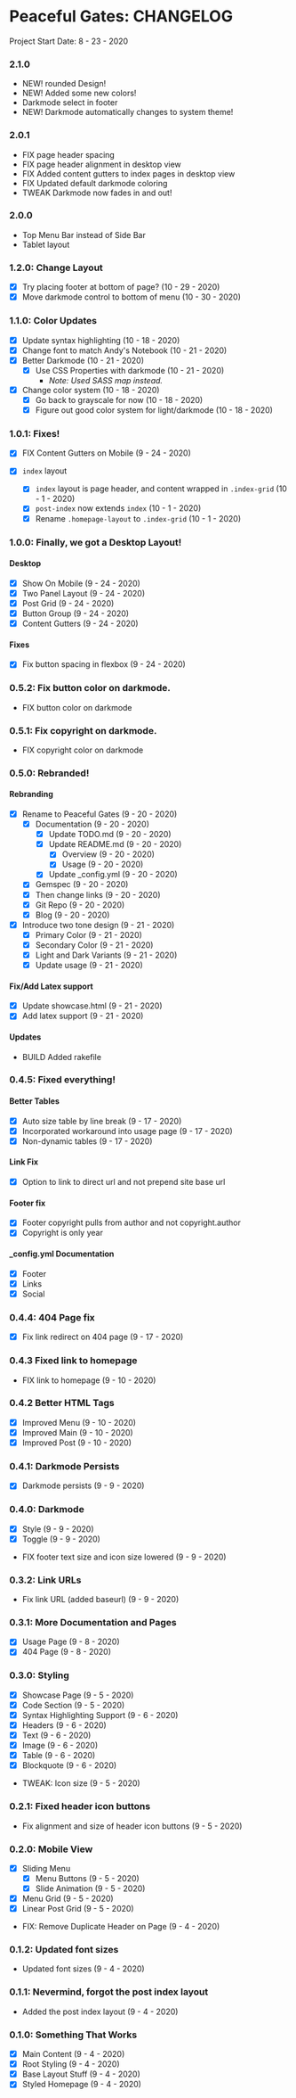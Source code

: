 Peaceful Gates: CHANGELOG
==============================================================================
Project Start Date: 8 - 23 - 2020

### 2.1.0

- NEW! rounded Design!
- NEW! Added some new colors!
- Darkmode select in footer
- NEW! Darkmode automatically changes to system theme!

### 2.0.1

- FIX page header spacing
- FIX page header alignment in desktop view
- FIX Added content gutters to index pages in desktop view
- FIX Updated default darkmode coloring
- TWEAK Darkmode now fades in and out!

### 2.0.0

- Top Menu Bar instead of Side Bar
- Tablet layout

### 1.2.0: Change Layout

- [x] Try placing footer at bottom of page? (10 - 29 - 2020)
- [x] Move darkmode control to bottom of menu (10 - 30 - 2020)

### 1.1.0: Color Updates

- [x] Update syntax highlighting (10 - 18 - 2020)
- [x] Change font to match Andy's Notebook (10 - 21 - 2020)
- [x] Better Darkmode (10 - 21 - 2020)
    - [x] Use CSS Properties with darkmode (10 - 21 - 2020)
        - _Note: Used SASS map instead._
- [x] Change color system (10 - 18 - 2020)
    - [x] Go back to grayscale for now (10 - 18 - 2020)
    - [x] Figure out good color system for light/darkmode (10 - 18 - 2020)

### 1.0.1: Fixes!

- [x] FIX Content Gutters on Mobile (9 - 24 - 2020)

- [x] `index` layout
    - [x] `index` layout is page header, and content wrapped in `.index-grid` (10 - 1 - 2020)
    - [x] `post-index` now extends `index` (10 - 1 - 2020)
    - [x] Rename `.homepage-layout` to `.index-grid` (10 - 1 - 2020)

### 1.0.0: Finally, we got a Desktop Layout!

#### Desktop

- [x] Show On Mobile (9 - 24 - 2020)
- [x] Two Panel Layout (9 - 24 - 2020)
- [x] Post Grid (9 - 24 - 2020)
- [x] Button Group (9 - 24 - 2020)
- [x] Content Gutters (9 - 24 - 2020)

#### Fixes

- [x] Fix button spacing in flexbox (9 - 24 - 2020)

### 0.5.2: Fix button color on darkmode.

- FIX button color on darkmode

### 0.5.1: Fix copyright on darkmode.

- FIX copyright color on darkmode

### 0.5.0: Rebranded!

#### Rebranding

- [x] Rename to Peaceful Gates (9 - 20 - 2020)
    - [x] Documentation (9 - 20 - 2020)
        - [x] Update TODO.md (9 - 20 - 2020)
        - [x] Update README.md (9 - 20 - 2020)
            - [x] Overview (9 - 20 - 2020)
            - [x] Usage (9 - 20 - 2020)
        - [x] Update _config.yml (9 - 20 - 2020)
    - [x] Gemspec (9 - 20 - 2020)
    - [x] Then change links (9 - 20 - 2020)
    - [x] Git Repo (9 - 20 - 2020)
    - [x] Blog (9 - 20 - 2020)
- [x] Introduce two tone design (9 - 21 - 2020)
    - [x] Primary Color (9 - 21 - 2020)
    - [x] Secondary Color (9 - 21 - 2020)
    - [x] Light and Dark Variants (9 - 21 - 2020)
    - [x] Update usage (9 - 21 - 2020)

#### Fix/Add Latex support

- [x] Update showcase.html (9 - 21 - 2020)
- [x] Add latex support (9 - 21 - 2020)

#### Updates

- BUILD Added rakefile

### 0.4.5: Fixed everything!

#### Better Tables

- [x] Auto size table by line break (9 - 17 - 2020)
- [x] Incorporated workaround into usage page (9 - 17 - 2020)
- [x] Non-dynamic tables (9 - 17 - 2020)

#### Link Fix

- [x] Option to link to direct url and not prepend site base url

#### Footer fix

- [x] Footer copyright pulls from author and not copyright.author
- [x] Copyright is only year

#### _config.yml Documentation

- [x] Footer
- [x] Links
- [x] Social

### 0.4.4: 404 Page fix

- [x] Fix link redirect on 404 page (9 - 17 - 2020)

### 0.4.3 Fixed link to homepage

- FIX link to homepage (9 - 10 - 2020)

### 0.4.2 Better HTML Tags

- [x] Improved Menu (9 - 10 - 2020)
- [x] Improved Main (9 - 10 - 2020)
- [x] Improved Post (9 - 10 - 2020)

### 0.4.1: Darkmode Persists

- [x] Darkmode persists (9 - 9 - 2020)

### 0.4.0: Darkmode

- [x] Style (9 - 9 - 2020)
- [x] Toggle (9 - 9 - 2020)
- FIX footer text size and icon size lowered (9 - 9 - 2020)

### 0.3.2: Link URLs

- Fix link URL (added baseurl) (9 - 9 - 2020)

### 0.3.1: More Documentation and Pages

- [x] Usage Page (9 - 8 - 2020)
- [x] 404 Page (9 - 8 - 2020)

### 0.3.0: Styling

- [x] Showcase Page (9 - 5 - 2020)
- [x] Code Section (9 - 5 - 2020)
- [x] Syntax Highlighting Support (9 - 6 - 2020)
- [x] Headers (9 - 6 - 2020)
- [x] Text (9 - 6 - 2020)
- [x] Image (9 - 6 - 2020)
- [x] Table (9 - 6 - 2020)
- [x] Blockquote (9 - 6 - 2020)
- TWEAK: Icon size (9 - 5 - 2020)

### 0.2.1: Fixed header icon buttons

- Fix alignment and size of header icon buttons (9 - 5 - 2020)

### 0.2.0: Mobile View

- [x] Sliding Menu
    - [x] Menu Buttons (9 - 5 - 2020)
    - [x] Slide Animation (9 - 5 - 2020)
- [x] Menu Grid (9 - 5 - 2020)
- [x] Linear Post Grid (9 - 5 - 2020)
- FIX: Remove Duplicate Header on Page (9 - 4 - 2020)

### 0.1.2: Updated font sizes

- Updated font sizes (9 - 4 - 2020)

### 0.1.1: Nevermind, forgot the post index layout

- Added the post index layout (9 - 4 - 2020)

### 0.1.0: Something That Works

- [x] Main Content (9 - 4 - 2020)
- [x] Root Styling (9 - 4 - 2020)
- [x] Base Layout Stuff (9 - 4 - 2020)
- [x] Styled Homepage (9 - 4 - 2020)
